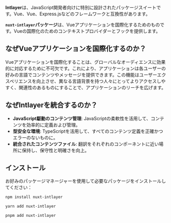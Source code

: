 **Intlayer**は、JavaScript開発者向けに特別に設計されたパッケージスイートです。Vue、Vue、Express.jsなどのフレームワークと互換性があります。

**`nuxt-intlayer`パッケージ**は、Vueアプリケーションを国際化するためのものです。Vueの国際化のためのコンテキストプロバイダーとフックを提供します。

## なぜVueアプリケーションを国際化するのか？

Vueアプリケーションを国際化することは、グローバルなオーディエンスに効果的に対応するために不可欠です。これにより、アプリケーションは各ユーザーの好みの言語でコンテンツやメッセージを提供できます。この機能はユーザーエクスペリエンスを向上させ、異なる言語背景を持つ人々にとってよりアクセスしやすく、関連性のあるものにすることで、アプリケーションのリーチを広げます。

## なぜIntlayerを統合するのか？

- **JavaScript駆動のコンテンツ管理**: JavaScriptの柔軟性を活用して、コンテンツを効率的に定義および管理。
- **型安全な環境**: TypeScriptを活用して、すべてのコンテンツ定義を正確かつエラーのないものに。
- **統合されたコンテンツファイル**: 翻訳をそれぞれのコンポーネントに近い場所に保持し、保守性と明確さを向上。

## インストール

お好みのパッケージマネージャーを使用して必要なパッケージをインストールしてください：

```bash packageManager="npm"
npm install nuxt-intlayer
```

```bash packageManager="yarn"
yarn add nuxt-intlayer
```

```bash packageManager="pnpm"
pnpm add nuxt-intlayer
```
